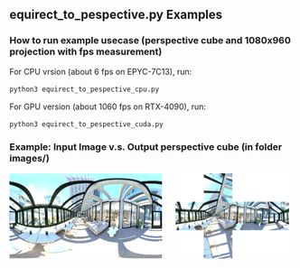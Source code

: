 ## equirect_to_pespective.py Examples
### How to run example usecase (perspective cube and 1080x960 projection with fps measurement)
For CPU vrsion (about 6 fps on EPYC-7C13), run:
```bash
python3 equirect_to_pespective_cpu.py
```

For GPU version (about 1060 fps on RTX-4090), run:
```bash
python3 equirect_to_pespective_cuda.py
```


### Example: Input Image v.s. Output perspective cube (in folder images/)
<p float="left">
  <img src="images/office.png" alt="Input Image" style="width: 53.5%; margin-right: 20px;" />
  <img src="images/cube_perspective_image.png" alt="Output Image" style="width: 40%;" />
</p>